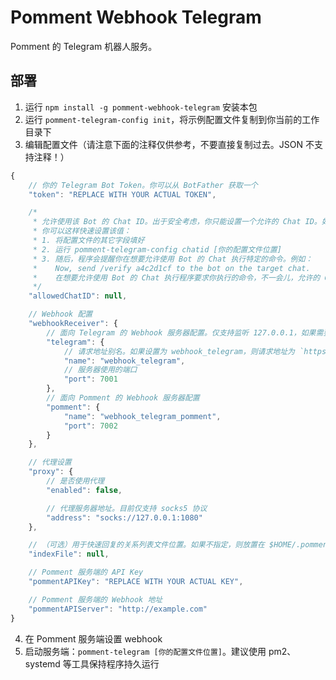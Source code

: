 # Pomment Webhook Telegram

Pomment 的 Telegram 机器人服务。

## 部署

1. 运行 `npm install -g pomment-webhook-telegram` 安装本包
2. 运行 `pomment-telegram-config init`，将示例配置文件复制到你当前的工作目录下
3. 编辑配置文件（请注意下面的注释仅供参考，不要直接复制过去。JSON 不支持注释！）

```javascript
{
    // 你的 Telegram Bot Token。你可以从 BotFather 获取一个
    "token": "REPLACE WITH YOUR ACTUAL TOKEN",

    /*
     * 允许使用该 Bot 的 Chat ID。出于安全考虑，你只能设置一个允许的 Chat ID。如果需要多人管理，请建立群组
     * 你可以这样快速设置该值：
     * 1. 将配置文件的其它字段填好
     * 2. 运行 pomment-telegram-config chatid [你的配置文件位置]
     * 3. 随后，程序会提醒你在想要允许使用 Bot 的 Chat 执行特定的命令。例如：
     *    Now, send /verify a4c2d1cf to the bot on the target chat.
     *    在想要允许使用 Bot 的 Chat 执行程序要求你执行的命令，不一会儿，允许的 Chat ID 就设置为你想要的了
     */
    "allowedChatID": null,

    // Webhook 配置
    "webhookReceiver": {
        // 面向 Telegram 的 Webhook 服务器配置。仅支持监听 127.0.0.1，如果需要外网访问，请使用 nginx 等进行反代
        "telegram": {
            // 请求地址别名。如果设置为 webhook_telegram，则请求地址为 `https://example.com/webhook_telegram`
            "name": "webhook_telegram",
            // 服务器使用的端口
            "port": 7001
        },
        // 面向 Pomment 的 Webhook 服务器配置
        "pomment": {
            "name": "webhook_telegram_pomment",
            "port": 7002
        }
    },

    // 代理设置
    "proxy": {
        // 是否使用代理
        "enabled": false,

        // 代理服务器地址。目前仅支持 socks5 协议
        "address": "socks://127.0.0.1:1080"
    },

    // （可选）用于快速回复的关系列表文件位置。如果不指定，则放置在 $HOME/.pomment_telegram/你的 Token.json
    "indexFile": null,

    // Pomment 服务端的 API Key
    "pommentAPIKey": "REPLACE WITH YOUR ACTUAL KEY",

    // Pomment 服务端的 Webhook 地址
    "pommentAPIServer": "http://example.com"
}
```

4. 在 Pomment 服务端设置 webhook
5. 启动服务端：`pomment-telegram [你的配置文件位置]`。建议使用 pm2、systemd 等工具保持程序持久运行
